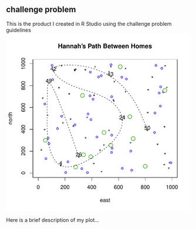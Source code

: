 ## challenge problem 

This is the product I created in R Studio using the challenge problem guidelines
![](challenge_problem_plot.png)


Here is a brief description of my plot...
